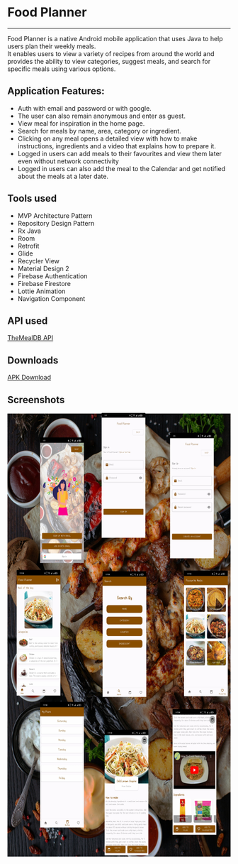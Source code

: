 # Food Planner

--------------
Food Planner is a native Android mobile application that uses Java to help users plan their weekly meals.
<br>It enables users to view a variety of recipes from around the world and provides the ability to view categories, suggest meals, and search for specific meals using various options.

Application Features:
--------------------
* Auth with email and password or with google.
* The user can also remain anonymous and enter as guest.
* View meal for inspiration in the home page.
* Search for meals by name, area, category or ingredient.
* Clicking on any meal opens a detailed view with how to make instructions, ingredients and a video that explains how to prepare it.
* Logged in users can add meals to their favourites and view them later even without network connectivity
* Logged in users can also add the meal to the Calendar and get notified about the meals at a later date.

## Tools used
* MVP Architecture Pattern
* Repository Design Pattern
* Rx Java
* Room
* Retrofit
* Glide
* Recycler View
* Material Design 2
* Firebase Authentication
* Firebase Firestore
* Lottie Animation
* Navigation Component

## API used
[TheMealDB API](https://www.themealdb.com/api.php)

## Downloads
[APK Download](https://drive.google.com/file/d/1ZKGZzan96F25DmUfJFWAyZvRzuu_eKie/view?usp=sharing)

## Screenshots
<p align="center">
  <img src="Screenshots/FoodPlanner.jpg" height="1000" width="700">
</p>